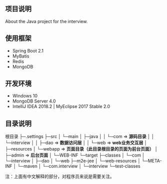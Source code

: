## 项目说明
About the Java project for the interview.



## 使用框架

- Spring Boot 2.1
- MyBatis
- Redis
- MongoDB



## 开发环境

- Windows 10
- MongoDB Server 4.0 
- IntelliJ IDEA 2018.2 | MyEclipse 2017 Stable 2.0



## 目录说明

根目录
├─.settings 
├─src
│  └─main
│      ├─java
│      │  └─com => **源码目录**
│      │      └─interview
│      │          ├─dao => **数据访问层**
│      │          └─web => **web业务交互层**
│      ├─resources
│      └─webapp => **页面目录（此目录根目录的页面为前台页面）**
│          ├─admin => **后台页面**
│          └─WEB-INF
└─target
    ├─classes
    │  └─com
    │      └─interview
    │          ├─dao
    │          └─web
    ├─m2e-jee
    │  └─web-resources
    │      └─META-INF
    │          └─maven
    │              └─com.interview
    │                  └─interview
    └─test-classes

注：上面有中文解释的部分，对程序员来说是需要关注。
